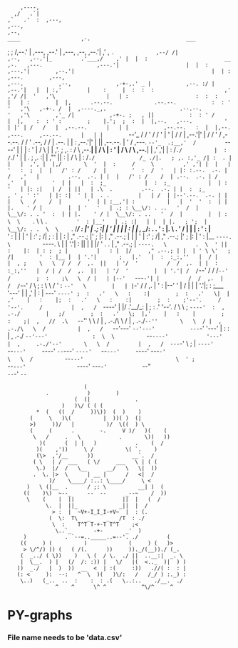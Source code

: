 
        ,----,                                                                                                                                                                                                                                                                                                                                                                                                           
      ,/   .`|                                                                                                                                                                                                                                                                                                                                                                                                           
    ,`   .'  :  ,---,                                                                                      ,---,                                                                                                ,--,                                                                                                                                ____                   ,-.                              ___          
  ;    ;     /,--.' |                                                          ,---,                     ,--.' |                                ,---,          ,--,                                           ,--.'|                                                                                                                              ,'  , `.             ,--/ /|                     ,--,   ,--.'|_        
.'___,/    ,' |  |  :                        __  ,-.   ,---.                 ,---.'|                     |  |  :                              ,---.'|        ,--.'|                                           |  | :     ,---.        ,---,                                                                  ,---.           ,--,              ,-+-,.' _ |           ,--. :/ |                   ,--.'|   |  | :,'       
|    :     |  :  :  :                      ,' ,'/ /|  '   ,'\                |   | :                     :  :  :                              |   | :        |  |,      .--.--.             .--.--.           :  : '    '   ,'\   ,-+-. /  |  ,----._,.                       .--.--.                       '   ,'\        ,'_ /|           ,-+-. ;   , ||           :  : ' /                    |  |,    :  : ' :       
;    |.';  ;  :  |  |,--.   ,---.          '  | |' | /   /   |  ,--.--.      |   | |           ,--.--.   :  |  |,--.   ,---.     ,--.--.      |   | |        `--'_     /  /    '           /  /    '          |  ' |   /   /   | ,--.'|'   | /   /  ' /           ,--.--.    /  /    '                .--, /   /   |  .--. |  | :          ,--.'|'   |  || ,--.--.   |  '  /      ,---.          `--'_  .;__,'  /        
`----'  |  |  |  :  '   |  /     \         |  |   ,'.   ; ,. : /       \   ,--.__| |          /       \  |  :  '   |  /     \   /       \   ,--.__| |        ,' ,'|   |  :  /`./          |  :  /`./          '  | |  .   ; ,. :|   |  ,"' ||   :     |          /       \  |  :  /`./              /_ ./|.   ; ,. :,'_ /| :  . |         |   |  ,', |  |,/       \  '  |  :     /     \         ,' ,'| |  |   |         
    '   :  ;  |  |   /' : /    /  |        '  :  /  '   | |: :.--.  .-. | /   ,'   |         .--.  .-. | |  |   /' : /    /  | .--.  .-. | /   ,'   |        '  | |   |  :  ;_            |  :  ;_            |  | :  '   | |: :|   | /  | ||   | .\  .         .--.  .-. | |  :  ;_             , ' , ' :'   | |: :|  ' | |  . .         |   | /  | |--'.--.  .-. | |  |   \   /    /  |        '  | | :__,'| :         
    |   |  '  '  :  | | |.    ' / |        |  | '   '   | .; : \__\/: . ..   '  /  |          \__\/: . . '  :  | | |.    ' / |  \__\/: . ..   '  /  |        |  | :    \  \    `.          \  \    `.         '  : |__'   | .; :|   | |  | |.   ; ';  |          \__\/: . .  \  \    `.         /___/ \: |'   | .; :|  | ' |  | |         |   : |  | ,    \__\/: . . '  : |. \ .    ' / |        |  | :   '  : |__       
    '   :  |  |  |  ' | :'   ;   /|        ;  : |   |   :    | ," .--.; |'   ; |:  |          ," .--.; | |  |  ' | :'   ;   /|  ," .--.; |'   ; |:  |        '  : |__   `----.   \          `----.   \        |  | '.'|   :    ||   | |  |/ '   .   . |          ," .--.; |   `----.   \         .  \  ' ||   :    |:  | : ;  ; |         |   : |  |/     ," .--.; | |  | ' \ \'   ;   /|        '  : |__ |  | '.'|      
    ;   |.'   |  :  :_:,''   |  / |        |  , ;    \   \  / /  /  ,.  ||   | '/  '         /  /  ,.  | |  :  :_:,''   |  / | /  /  ,.  ||   | '/  '        |  | '.'| /  /`--'  /         /  /`--'  /        ;  :    ;\   \  / |   | |--'   `---`-'| |         /  /  ,.  |  /  /`--'  /          \  ;   : \   \  / '  :  `--'   \        |   | |`-'     /  /  ,.  | '  : |--' '   |  / |        |  | '.'|;  :    ;___   
    '---'     |  | ,'    |   :    |         ---'      `----' ;  :   .'   \   :    :|        ;  :   .'   \|  | ,'    |   :    |;  :   .'   \   :    :|        ;  :    ;'--'.     /         '--'.     /         |  ,   /  `----'  |   |/       .'__/\_: |        ;  :   .'   \'--'.     /            \  \  ;  `----'  :  ,      .-./        |   ;/        ;  :   .'   \;  |,'    |   :    |        ;  :    ;|  ,   //  .\  
              `--''       \   \  /                           |  ,     .-./\   \  /          |  ,     .-./`--''       \   \  / |  ,     .-./\   \  /          |  ,   /   `--'---'            `--'---'           ---`-'           '---'        |   :    :        |  ,     .-./  `--'---'              :  \  \          `--`----'            '---'         |  ,     .-./'--'       \   \  /         |  ,   /  ---`-' \  ; | 
                           `----'                             `--`---'     `----'            `--`---'                 `----'   `--`---'     `----'            ---`-'                                                                          \   \  /          `--`---'                             \  ' ;                                              `--`---'                `----'           ---`-'           `--"  
                                                                                                                                                                                                                                               `--`-'                                                 `--`                                                                                                               
                                                                                                                                                                                                                                               
                                                                                                                                                                                                                                               
                            (
                .            )        )
                         (  (|              .
                     )   )\/ ( ( (
             *  (   ((  /     ))\))  (  )    )
           (     \   )\(          |  ))( )  (|
           >)     ))/   |          )/  \((  ) \
           (     (      .        -.     V )/   )(    (
            \   /     .   \            .       \))   ))
              )(      (  | |   )            .    (  /
             )(    ,'))     \ /          \( `.    )
             (\>  ,'/__      ))            __`.  /
            ( \   | /  ___   ( \/     ___   \ | ( (
             \.)  |/  /   \__      __/   \   \|  ))
            .  \. |>  \      | __ |      /   <|  /
                 )/    \____/ :..: \____/     \ <
          )   \ (|__  .      / ;: \          __| )  (
         ((    )\)  ~--_     --  --      _--~    /  ))
          \    (    |  ||               ||  |   (  /
                \.  |  ||_             _||  |  /
                  > :  |  ~V+-I_I_I-+V~  |  : (.
                 (  \:  T\   _     _   /T  : ./
                  \  :    T^T T-+-T T^T    ;<
                   \..`_       -+-       _'  )
         )            . `--=.._____..=--'. ./         (
        ((     ) (          )             (     ) (   )>
         > \/^/) )) (   ( /(.      ))     ))._/(__))./ (_.
        (  _../ ( \))    )   \ (  / \.  ./ ||  ..__:|  _. \
        |  \__.  ) |   (/  /: :)) |   \/   |(  <.._  )|  ) )
       ))  _./   |  )  ))  __  <  | :(     :))   .//( :  : |
       (: <     ):  --:   ^  \  )(   )\/:   /   /_/ ) :._) :
        \..)   (_..  ..  :    :  : .(   \..:..    ./__.  ./
                   ^    ^      \^ ^           ^\/^     ^
                                                                                                                                                                                                                                               
                                                                                                                                                                                                                                               
# PY-graphs
### File name needs to be 'data.csv' 
